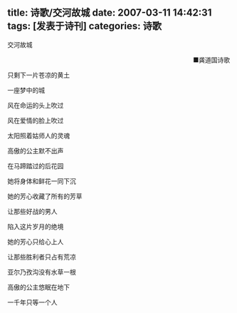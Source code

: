 title: 诗歌/交河故城
date: 2007-03-11 14:42:31
tags: [发表于诗刊]
categories: 诗歌
---
 <p>交河故城</p> 
 <p align="right"> ■龚道国诗歌&nbsp;</p> 
 <p>只剩下一片苍凉的黄土</p> 
 <p>一座梦中的城</p> 
 <p>风在命运的头上吹过</p> 
 <p>风在爱情的脸上吹过</p> 
 <p>太阳照着姑师人的灵魂</p> 
 <p>高傲的公主默不出声</p> 
 <p>在马蹄踏过的后花园</p> 
 <p>她将身体和鲜花一同下沉</p> 
<!-- more --><p>她的芳心收藏了所有的芳草</p> 
 <p>让那些好战的男人</p> 
 <p>陷入这片岁月的绝境</p> 
 <p>她的芳心只给心上人</p> 
 <p>让那些胜利者只占有荒凉</p> 
 <p>亚尔乃孜沟没有水草一根</p> 
 <p>高傲的公主悠眠在地下</p> 
 <p>一千年只等一个人</p> 

